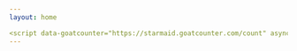 ```yaml
---
layout: home

<script data-goatcounter="https://starmaid.goatcounter.com/count" async src="//gc.zgo.at/count.js"></script>
---
```



